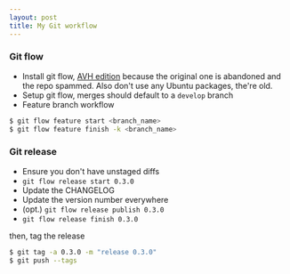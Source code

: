 ```yaml
---
layout: post
title: My Git workflow
---
```


### <a id="part_i"></a>Git flow

- Install git flow, [AVH edition](https://github.com/petervanderdoes/gitflow-avh) because the original one is abandoned and the repo spammed. Also don't use any Ubuntu packages, the're old.
- Setup git flow, merges should default to a `develop` branch
- Feature branch workflow

``` bash
$ git flow feature start <branch_name>
$ git flow feature finish -k <branch_name>
```

### <a id="part_ii"></a>Git release

- Ensure you don't have unstaged diffs
- `git flow release start 0.3.0`
- Update the CHANGELOG
- Update the version number everywhere
- (opt.) `git flow release publish 0.3.0`
- `git flow release finish 0.3.0`

then, tag the release

``` bash
$ git tag -a 0.3.0 -m "release 0.3.0"
$ git push --tags
```
